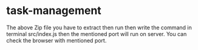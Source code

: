 # task-management
The above Zip file you have to extract then run then write the command in terminal src/index.js then the mentioned port will run on server.
You can check the browser with mentioned port.
